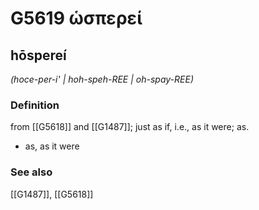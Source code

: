 # G5619 ὡσπερεί

## hōspereí

_(hoce-per-i' | hoh-speh-REE | oh-spay-REE)_

### Definition

from [[G5618]] and [[G1487]]; just as if, i.e., as it were; as.

- as, as it were

### See also

[[G1487]], [[G5618]]

